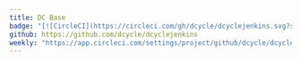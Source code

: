 ```yaml
---
title: DC Base
badge: "[![CircleCI](https://circleci.com/gh/dcycle/dcyclejenkins.svg?style=svg)](https://circleci.com/gh/dcycle/dcyclejenkins)"
github: https://github.com/dcycle/dcyclejenkins
weekly: "https://app.circleci.com/settings/project/github/dcycle/dcyclejenkins/triggers"
---
```


